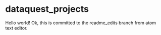 # dataquest_projects
Hello world!
Ok, this is committed to the readme_edits branch from atom text editor.

